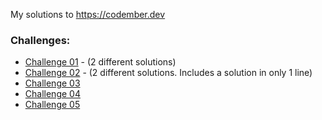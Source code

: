My solutions to https://codember.dev

### Challenges:

- [Challenge 01](challenge-01) - (2 different solutions)
- [Challenge 02](challenge-02) - (2 different solutions. Includes a solution in only 1 line)
- [Challenge 03](challenge-03)
- [Challenge 04](challenge-04)
- [Challenge 05](challenge-05)
